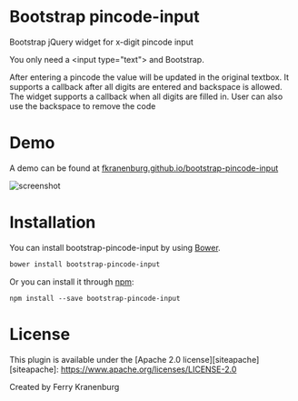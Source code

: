# Bootstrap pincode-input
Bootstrap jQuery widget for x-digit pincode input

You only need a &lt;input type="text"&gt; and Bootstrap.

After entering a pincode the value will be updated in the original textbox.
It supports a callback after all digits are entered and backspace is allowed.
The widget supports a callback when all digits are filled in. 
User can also use the backspace to remove the code


# Demo

A demo can be found at [fkranenburg.github.io/bootstrap-pincode-input][site]

[site]: http://fkranenburg.github.io/bootstrap-pincode-input


![screenshot](https://raw.github.com/fkranenburg/bootstrap-pincode-input/master/example.jpg)

# Installation

You can install bootstrap-pincode-input by using [Bower](http://bower.io/).

```bash
bower install bootstrap-pincode-input
```
Or you can install it through [npm](https://www.npmjs.com/):

```
npm install --save bootstrap-pincode-input
```

# License

This plugin is available under the [Apache 2.0 license][siteapache]
[siteapache]: https://www.apache.org/licenses/LICENSE-2.0

Created by Ferry Kranenburg
